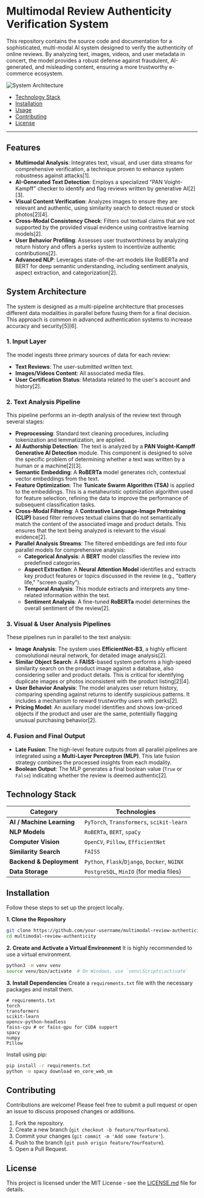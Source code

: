 # Multimodal Review Authenticity Verification System

This repository contains the source code and documentation for a sophisticated, multi-modal AI system designed to verify the authenticity of online reviews. By analyzing text, images, videos, and user metadata in concert, the model provides a robust defense against fraudulent, AI-generated, and misleading content, ensuring a more trustworthy e-commerce ecosystem.

![System Architecture](https://github.com/user-attachments/assets/bf9dfb38-f249-430e-aa14-40edd6779fa3)

- [Technology Stack](#technology-stack)
- [Installation](#installation)
- [Usage](#usage)
- [Contributing](#contributing)
- [License](#license)

---

## Features
*   **Multimodal Analysis**: Integrates text, visual, and user data streams for comprehensive verification, a technique proven to enhance system robustness against attacks[1].
*   **AI-Generated Text Detection**: Employs a specialized "PAN Voight-Kampff" checker to identify and flag reviews written by generative AI[2][3].
*   **Visual Content Verification**: Analyzes images to ensure they are relevant and authentic, using similarity search to detect reused or stock photos[2][4].
*   **Cross-Modal Consistency Check**: Filters out textual claims that are not supported by the provided visual evidence using contrastive learning models[2].
*   **User Behavior Profiling**: Assesses user trustworthiness by analyzing return history and offers a perks system to incentivize authentic contributions[2].
*   **Advanced NLP**: Leverages state-of-the-art models like RoBERTa and BERT for deep semantic understanding, including sentiment analysis, aspect extraction, and categorization[2].

## System Architecture

The system is designed as a multi-pipeline architecture that processes different data modalities in parallel before fusing them for a final decision. This approach is common in advanced authentication systems to increase accuracy and security[5][6].

### 1. Input Layer
The model ingests three primary sources of data for each review:
*   **Text Reviews**: The user-submitted written text.
*   **Images/Videos Content**: All associated media files.
*   **User Certification Status**: Metadata related to the user's account and history[2].

### 2. Text Analysis Pipeline
This pipeline performs an in-depth analysis of the review text through several stages:
*   **Preprocessing**: Standard text cleaning procedures, including tokenization and lemmatization, are applied.
*   **AI Authorship Detection**: The text is analyzed by a **PAN Voight-Kampff Generative AI Detection** module. This component is designed to solve the specific problem of determining whether a text was written by a human or a machine[2][3].
*   **Semantic Embedding**: A **RoBERTa** model generates rich, contextual vector embeddings from the text.
*   **Feature Optimization**: The **Tunicate Swarm Algorithm (TSA)** is applied to the embeddings. This is a metaheuristic optimization algorithm used for feature selection, refining the data to improve the performance of subsequent classification tasks.
*   **Cross-Modal Filtering**: A **Contrastive Language-Image Pretraining (CLIP)** based filter removes textual claims that do not semantically match the content of the associated image and product details. This ensures that the text being analyzed is relevant to the visual evidence[2].
*   **Parallel Analysis Streams**: The filtered embeddings are fed into four parallel models for comprehensive analysis:
    *   **Categorical Analysis**: A **BERT** model classifies the review into predefined categories.
    *   **Aspect Extraction**: A **Neural Attention Model** identifies and extracts key product features or topics discussed in the review (e.g., "battery life," "screen quality").
    *   **Temporal Analysis**: This module extracts and interprets any time-related information within the text.
    *   **Sentiment Analysis**: A fine-tuned **RoBERTa** model determines the overall sentiment of the review[2].

### 3. Visual & User Analysis Pipelines
These pipelines run in parallel to the text analysis:
*   **Image Analysis**: The system uses **EfficientNet-B3**, a highly efficient convolutional neural network, for detailed image analysis[2].
*   **Similar Object Search**: A **FAISS**-based system performs a high-speed similarity search on the product image against a database, also considering seller and product details. This is critical for identifying duplicate images or photos inconsistent with the product listing[2][4].
*   **User Behavior Analysis**: The model analyzes user return history, comparing spending against returns to identify suspicious patterns. It includes a mechanism to reward trustworthy users with perks[2].
*   **Pricing Model**: An auxiliary model identifies and shows low-priced objects if the product and user are the same, potentially flagging unusual purchasing behavior[2].

### 4. Fusion and Final Output
*   **Late Fusion**: The high-level feature outputs from all parallel pipelines are integrated using a **Multi-Layer Perceptron (MLP)**. This late fusion strategy combines the processed insights from each modality.
*   **Boolean Output**: The MLP generates a final boolean value (`True` or `False`) indicating whether the review is deemed authentic[2].

## Technology Stack

| Category                | Technologies                                      |
| ----------------------- | ------------------------------------------------- |
| **AI / Machine Learning** | `PyTorch`, `Transformers`, `scikit-learn`         |
| **NLP Models**          | `RoBERTa`, `BERT`, `spaCy`                          |
| **Computer Vision**     | `OpenCV`, `Pillow`, `EfficientNet`                  |
| **Similarity Search**   | `FAISS`                                           |
| **Backend & Deployment**  | `Python`, `Flask`/`Django`, `Docker`, `NGINX`       |
| **Data Storage**        | `PostgreSQL`, `MinIO` (for media files)           |

## Installation

Follow these steps to set up the project locally.

**1. Clone the Repository**
```bash
git clone https://github.com/your-username/multimodal-review-authenticity.git
cd multimodal-review-authenticity
```

**2. Create and Activate a Virtual Environment**
It is highly recommended to use a virtual environment.
```bash
python3 -m venv venv
source venv/bin/activate  # On Windows, use `venv\Scripts\activate`
```

**3. Install Dependencies**
Create a `requirements.txt` file with the necessary packages and install them.
```
# requirements.txt
torch
transformers
scikit-learn
opencv-python-headless
faiss-cpu # or faiss-gpu for CUDA support
spacy
numpy
Pillow
```

Install using pip:
```bash
pip install -r requirements.txt
python -m spacy download en_core_web_sm
```


## Contributing

Contributions are welcome! Please feel free to submit a pull request or open an issue to discuss proposed changes or additions.

1.  Fork the repository.
2.  Create a new branch (`git checkout -b feature/YourFeature`).
3.  Commit your changes (`git commit -m 'Add some feature'`).
4.  Push to the branch (`git push origin feature/YourFeature`).
5.  Open a Pull Request.

## License

This project is licensed under the MIT License - see the [LICENSE.md](LICENSE.md) file for details.
